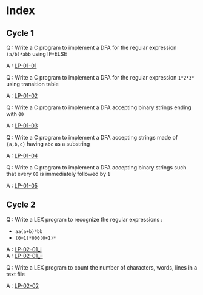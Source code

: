 # Index

## Cycle 1

Q : Write a C program to implement a DFA for the regular expression `(a/b)*abb`
using IF-ELSE

A : [LP-01-01](./Cycle%201/LP_01_01.c)

Q : Write a C program to implement a DFA for the regular expression `1*2*3*` using
transition table

A : [LP-01-02](./Cycle%201/LP_01_02.c)

Q : Write a C program to implement a DFA accepting binary strings ending with `00`

A : [LP-01-03](./Cycle%201/LP_01_03.c)

Q : Write a C program to implement a DFA accepting strings made of `{a,b,c}` having `abc` as a substring

A : [LP-01-04](./Cycle%201/LP_01_04.c)

Q : Write a C program to implement a DFA accepting binary strings such that every `00` is immediately followed by `1`

A : [LP-01-05](./Cycle%201/LP_01_05.c)

## Cycle 2

Q : Write a LEX program to recognize the regular expressions :
- `aa(a+b)*bb`
- `(0+1)*000(0+1)*`

A : [LP-02-01_i](./Cycle%202/LP_02_01_i.l) \
A : [LP-02-01_ii](./Cycle%202/LP_02_01_ii.l)

Q : Write a LEX program to count the number of characters, words, lines in a text file

A : [LP-02-02](./Cycle%202/LP_02_02.l)